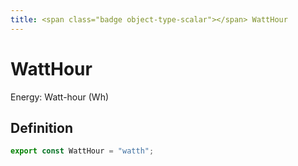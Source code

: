 ```yaml
---
title: <span class="badge object-type-scalar"></span> WattHour
---
```

# <span class="badge object-type-scalar"></span> WattHour

Energy: Watt-hour (Wh)

## Definition

```typescript
export const WattHour = "watth";

```
